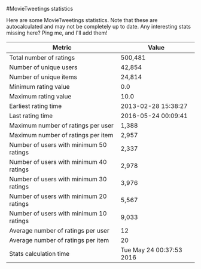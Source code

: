 #MovieTweetings statistics

Here are some MovieTweetings statistics. Note that these are autocalculated and may not be completely up to date. Any interesting stats missing here? Ping me, and I'll add them!

Metric | Value
--- | ---
Total number of ratings                 | 500,481
Number of unique users                  | 42,854
Number of unique items                  | 24,814
Minimum rating value                    | 0.0
Maximum rating value                    | 10.0
Earliest rating time                    | 2013-02-28 15:38:27
Last rating time                        | 2016-05-24 00:09:41
Maximum number of ratings per user      | 1,388
Maximum number of ratings per item      | 2,957
Number of users with minimum 50 ratings | 2,337
Number of users with minimum 40 ratings | 2,978
Number of users with minimum 30 ratings | 3,976
Number of users with minimum 20 ratings | 5,567
Number of users with minimum 10 ratings | 9,033
Average number of ratings per user      | 12
Average number of ratings per item      | 20
Stats calculation time                  | Tue May 24 00:37:53 2016


